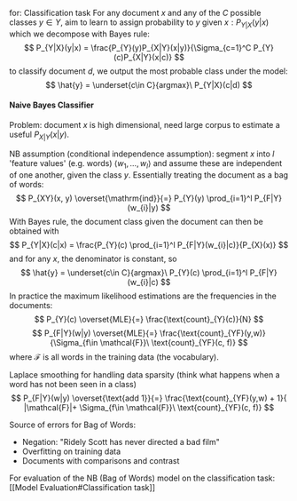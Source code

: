 for: Classification task
For any document $x$ and any of the $C$ possible classes $y \in Y$, aim to learn to assign probability to $y$ given $x: P_{Y|X}(y|x)$
which we decompose with Bayes rule:
$$
P_{Y|X}(y|x) = 
\frac{P_{Y}(y)P_{X|Y}(x|y)}{\Sigma_{c=1}^C P_{Y}(c)P_{X|Y}(x|c)}
$$
to classify document $d$, we output the most probable class under the model:
$$
\hat{y} = \underset{c\in C}{argmax}\  P_{Y|X}(c|d)
$$
#### Naive Bayes Classifier
Problem: document $x$ is high dimensional, need large corpus to estimate a useful $P_{X|Y}(x|y)$.

NB assumption (conditional independence assumption): segment $x$ into $l$ 'feature values' (e.g. words) $\langle w_{1}, \dots ,w_{l}\rangle$ and assume these are independent of one another, given the class $y$. Essentially treating the document as a bag of words:
$$
P_{XY}(x, y) \overset{\mathrm{ind}}{=} 
P_{Y}(y) \prod_{i=1}^l P_{F|Y}(w_{i}|y)
$$
With Bayes rule, the document class given the document can then be obtained with
$$
P_{Y|X}(c|x) = 
\frac{P_{Y}(c) \prod_{i=1}^l P_{F|Y}(w_{i}|c)}{P_{X}(x)}
$$
and for any $x$, the denominator is constant, so
$$
\hat{y} = \underset{c\in C}{argmax}\  P_{Y}(c) \prod_{i=1}^l P_{F|Y}(w_{i}|c)
$$
In practice the maximum likelihood estimations are the frequencies in the documents:
$$
P_{Y}(c) \overset{MLE}{=} \frac{\text{count}_{Y}(c)}{N}
$$
$$
P_{F|Y}(w|y) \overset{MLE}{=} 
\frac{\text{count}_{YF}(y,w)}{\Sigma_{f\in \mathcal{F}}\ \text{count}_{YF}(c, f)}
$$
where $\mathcal{F}$ is all words in the training data (the vocabulary).

Laplace smoothing for handling data sparsity (think what happens when a word has not been seen in a class)
$$
P_{F|Y}(w|y) \overset{\text{add 1}}{=} 
\frac{\text{count}_{YF}(y,w) + 1}{ |\mathcal{F}|+ \Sigma_{f\in \mathcal{F}}\ \text{count}_{YF}(c, f)}
$$

Source of errors for Bag of Words:
- Negation: "Ridely Scott has never directed a bad film"
- Overfitting on training data
- Documents with comparisons and contrast

For evaluation of the NB (Bag of Words) model on the classification task: [[Model Evaluation#Classification task]]